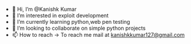 - 👋 Hi, I’m @Kanishk Kumar
- 👀 I’m interested in exploit development
- 🌱 I’m currently learning python,web pen testing
- 💞️ I’m looking to collaborate on simple python projects
- 📫 How to reach -> To reach me mail at kanishkkumar127@gmail.com

<!---
Kanishk2Kumar/Kanishk2Kumar is a ✨ special ✨ repository because its `README.md` (this file) appears on your GitHub profile.
You can click the Preview link to take a look at your changes.
--->
